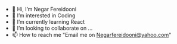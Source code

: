 - 👋 Hi, I’m Negar Fereidooni
- 👀 I’m interested in Coding
- 🌱 I’m currently learning React
- 💞️ I’m looking to collaborate on ...
- 📫 How to reach me "Email me on Negarfereidooni@yahoo.com"

<!---
negarfereidooni/negarfereidooni is a ✨ special ✨ repository because its `README.md` (this file) appears on your GitHub profile.
You can click the Preview link to take a look at your changes.
--->
